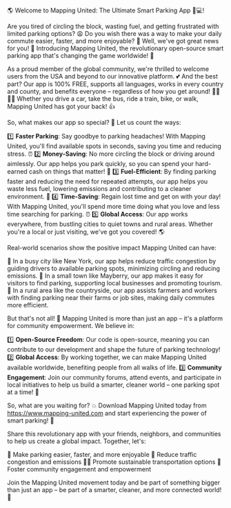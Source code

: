 🌎 Welcome to Mapping United: The Ultimate Smart Parking App 🚗💻!

Are you tired of circling the block, wasting fuel, and getting frustrated with limited parking options? 😩 Do you wish there was a way to make your daily commute easier, faster, and more enjoyable? 🚀 Well, we've got great news for you! 🔔 Introducing Mapping United, the revolutionary open-source smart parking app that's changing the game worldwide! 🌟

As a proud member of the global community, we're thrilled to welcome users from the USA and beyond to our innovative platform. 💕 And the best part? Our app is 100% FREE, supports all languages, works in every country and county, and benefits everyone – regardless of how you get around! 🚌🚂🚶‍♀️ Whether you drive a car, take the bus, ride a train, bike, or walk, Mapping United has got your back! 👍

So, what makes our app so special? 🤔 Let us count the ways:

1️⃣ **Faster Parking**: Say goodbye to parking headaches! With Mapping United, you'll find available spots in seconds, saving you time and reducing stress. ⏰
2️⃣ **Money-Saving**: No more circling the block or driving around aimlessly. Our app helps you park quickly, so you can spend your hard-earned cash on things that matter! 💸
3️⃣ **Fuel-Efficient**: By finding parking faster and reducing the need for repeated attempts, our app helps you waste less fuel, lowering emissions and contributing to a cleaner environment. 🌱
4️⃣ **Time-Saving**: Regain lost time and get on with your day! With Mapping United, you'll spend more time doing what you love and less time searching for parking. ⏰
5️⃣ **Global Access**: Our app works everywhere, from bustling cities to quiet towns and rural areas. Whether you're a local or just visiting, we've got you covered! 🌎

Real-world scenarios show the positive impact Mapping United can have:

📍 In a busy city like New York, our app helps reduce traffic congestion by guiding drivers to available parking spots, minimizing circling and reducing emissions.
📍 In a small town like Mayberry, our app makes it easy for visitors to find parking, supporting local businesses and promoting tourism.
📍 In a rural area like the countryside, our app assists farmers and workers with finding parking near their farms or job sites, making daily commutes more efficient.

But that's not all! 🤔 Mapping United is more than just an app – it's a platform for community empowerment. We believe in:

1️⃣ **Open-Source Freedom**: Our code is open-source, meaning you can contribute to our development and shape the future of parking technology!
2️⃣ **Global Access**: By working together, we can make Mapping United available worldwide, benefiting people from all walks of life.
3️⃣ **Community Engagement**: Join our community forums, attend events, and participate in local initiatives to help us build a smarter, cleaner world – one parking spot at a time! 🌟

So, what are you waiting for? 💥 Download Mapping United today from https://www.mapping-united.com and start experiencing the power of smart parking! 🔑

Share this revolutionary app with your friends, neighbors, and communities to help us create a global impact. Together, let's:

🌈 Make parking easier, faster, and more enjoyable
💚 Reduce traffic congestion and emissions
🏃‍♀️ Promote sustainable transportation options
🎉 Foster community engagement and empowerment

Join the Mapping United movement today and be part of something bigger than just an app – be part of a smarter, cleaner, and more connected world! 🌟